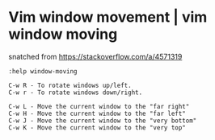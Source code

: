 # Vim window movement | vim window moving

snatched from <https://stackoverflow.com/a/4571319>

```text
:help window-moving

C-w R - To rotate windows up/left.
C-w r - To rotate windows down/right.

C-w L - Move the current window to the "far right"
C-w H - Move the current window to the "far left"
C-w J - Move the current window to the "very bottom"
C-w K - Move the current window to the "very top"
```
